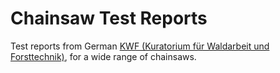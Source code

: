 # Chainsaw Test Reports

Test reports from German [KWF (Kuratorium für Waldarbeit und Forsttechnik)]([url](https://kwf2020.kwf-online.de/)https://kwf2020.kwf-online.de/), for a wide range of chainsaws.

